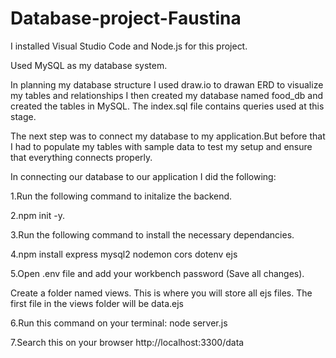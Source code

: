 # Database-project-Faustina

 I installed Visual Studio Code and Node.js for this project.

 Used MySQL as my database system.
 
 In planning my database structure I used draw.io to drawan ERD to visualize my tables and relationships
I then created my database named food_db and created the tables in MySQL. The index.sql file contains queries used at this stage.

The next step was to connect my database to my application.But before that I had to populate my tables with sample data to test my setup and ensure that everything connects properly.

 In connecting our database to our application I did the following:
 
 
1.Run the following command to initalize the backend.

2.npm init -y.

3.Run the following command to install the necessary dependancies.

4.npm install express mysql2 nodemon cors dotenv ejs

5.Open .env file and add your workbench password (Save all changes).

Create a folder named views. This is where you will store all ejs files. The first file in the views folder will be data.ejs

6.Run this command on your terminal: node server.js

7.Search this on your browser http://localhost:3300/data

 
